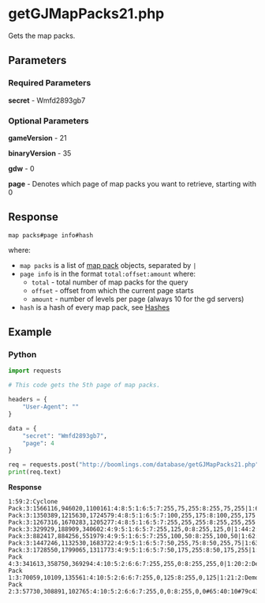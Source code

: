 # getGJMapPacks21.php

Gets the map packs.

## Parameters

### Required Parameters

**secret** - Wmfd2893gb7

### Optional Parameters

**gameVersion** - 21

**binaryVersion** - 35

**gdw** - 0

**page** - Denotes which page of map packs you want to retrieve, starting with 0

## Response

```
map packs#page info#hash
```

where:

- `map packs` is a list of [map pack](/resources/server/mappack.md) objects, separated by `|`
- `page info` is in the format `total:offset:amount` where:
  - `total` - total number of map packs for the query
  - `offset` - offset from which the current page starts
  - `amount` - number of levels per page (always 10 for the gd servers)
- `hash` is a hash of every map pack, see [Hashes](/resources/server/hashes.md)

## Example

<!-- tabs:start -->

### **Python**

```py
import requests

# This code gets the 5th page of map packs.

headers = {
    "User-Agent": ""
}

data = {
    "secret": "Wmfd2893gb7",
    "page": 4
}

req = requests.post("http://boomlings.com/database/getGJMapPacks21.php", data=data, headers=headers)
print(req.text)
```

**Response**
```
1:59:2:Cyclone Pack:3:1566116,946020,1100161:4:8:5:1:6:5:7:255,75,255:8:255,75,255|1:60:2:Colossus Pack:3:1350389,1215630,1724579:4:8:5:1:6:5:7:100,255,175:8:100,255,175|1:61:2:Diamond Pack:3:1267316,1670283,1205277:4:8:5:1:6:5:7:255,255,255:8:255,255,255|1:11:2:Chaos Pack:3:329929,188909,340602:4:9:5:1:6:5:7:255,125,0:8:255,125,0|1:44:2:Magma Pack:3:882417,884256,551979:4:9:5:1:6:5:7:255,100,50:8:255,100,50|1:62:2:Paradox Pack:3:1447246,1132530,1683722:4:9:5:1:6:5:7:50,255,75:8:50,255,75|1:63:2:Funky Pack:3:1728550,1799065,1311773:4:9:5:1:6:5:7:50,175,255:8:50,175,255|1:19:2:Remix Pack 4:3:341613,358750,369294:4:10:5:2:6:6:7:255,255,0:8:255,255,0|1:20:2:Demon Pack 1:3:70059,10109,135561:4:10:5:2:6:6:7:255,0,125:8:255,0,125|1:21:2:Demon Pack 2:3:57730,308891,102765:4:10:5:2:6:6:7:255,0,0:8:255,0,0#65:40:10#79c437d2cf75d2edf36a5094e0cc650c54440ba3
```

<!-- tabs:end -->